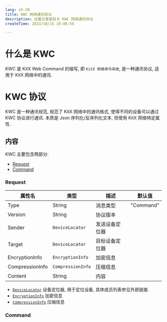 ```yaml
---
lang: zh-CN
title: KWC 网络通讯协议
description: 这篇文章是有关 KWC 网络通讯协议
createTime: 2023/10/15 19:06:56

---
```


# 什么是 KWC

KWC 是 KitX Web Command 的缩写, 即 `KitX 网络命令系统`, 是一种通讯协议, 适用于 KitX 网络中的通讯.

# KWC 协议

KWC 是一种通讯规范, 规范了 KitX 网络中的通讯格式, 使得不同的设备可以通过 KWC 协议进行通讯.
本质是 Json 序列化/反序列化文本, 但使用 KitX 网络特定属性.

## 内容

KWC 主要包含两部分:

- [Request](#request)
- [Command](#command)

### Request

| 属性名          | 类型              | 描述           | 默认值    |
|-----------------|-------------------|--------------|-----------|
| Type            | String            | 消息类型       | "Command" |
| Version         | String            | 协议版本       |           |
| Sender          | `DeviceLocator`   | 发送设备定位器 |           |
| Target          | `DeviceLocator`   | 目标设备定位器 |           |
| EncryptionInfo  | `EncryptionInfo`  | 加密信息       |           |
| CompressionInfo | `CompressionInfo` | 压缩信息       |           |
| Content         | String            | 内容           |           |

- [`DeviceLocator`](https://github.com/Crequency/KitX-Standard/blob/main/KitX.Shared/Device/DeviceLocator.cs) 设备定位器, 用于定位设备, 具体成员列表参见外部链接.
- [`EncryptionInfo`](https://github.com/Crequency/KitX-Standard/blob/main/KitX.Shared/WebCommand/Infos/EncryptionInfo.cs) 加密信息
- [`CompressionInfo`](https://github.com/Crequency/KitX-Standard/blob/main/KitX.Shared/WebCommand/Infos/CompressionInfo.cs) 压缩信息

### Command


